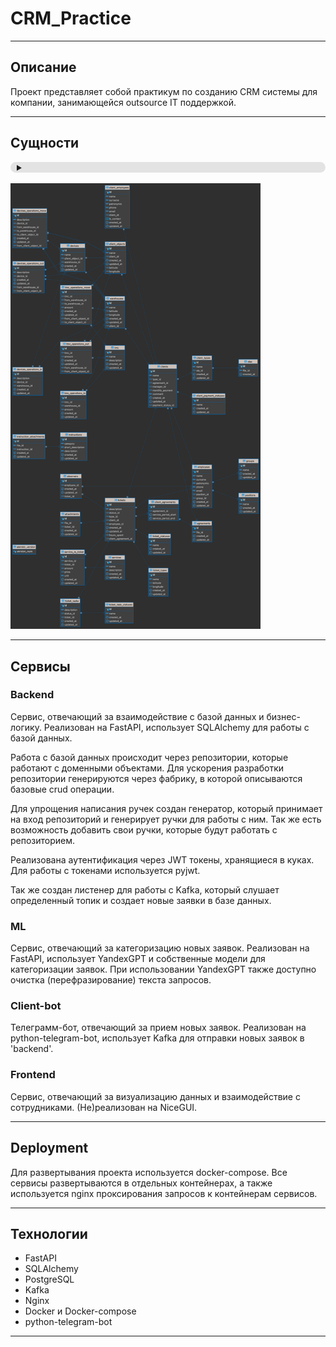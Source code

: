 # CRM_Practice
___

## Описание
Проект представляет собой практикум по созданию CRM системы для компании, занимающейся outsource IT поддержкой.

___

## Сущности

<details style="backface-visibility: visible; background-color: rgba(0, 0, 0, 0.1); border-radius: 13px;">
  <summary style="margin-left: 10px;"></summary>
    <p style="margin-left: 10px;"><i>в виде гномиков</i></p>
</details> <br>
<img alt="ERD" src=".github/img/db-diagram.png" style="width: auto; height: auto; max-width: 400px;">

___

## Сервисы

### Backend

Сервис, отвечающий за взаимодействие с базой данных и бизнес-логику. Реализован на FastAPI, использует SQLAlchemy для работы с базой данных.

Работа с базой данных происходит через репозитории, которые работают с доменными объектами. Для ускорения разработки репозитории генерируются через фабрику, в которой описываются базовые crud операции.

Для упрощения написания ручек создан генератор, который принимает на вход репозиторий и генерирует ручки для работы с ним. Так же есть возможность добавить свои ручки, которые будут работать с репозиторием. 

Реализована аутентификация через JWT токены, хранящиеся в куках. Для работы с токенами используется pyjwt.

Так же создан листенер для работы с Kafka, который слушает определенный топик и создает новые заявки в базе данных.


### ML 

Сервис, отвечающий за категоризацию новых заявок. Реализован на FastAPI, использует YandexGPT и собственные модели для категоризации заявок. При использовании YandexGPT также доступно очистка (перефразирование) текста запросов.

### Client-bot 

Телеграмм-бот, отвечающий за прием новых заявок. Реализован на python-telegram-bot, использует Kafka для отправки новых заявок в 'backend'.

### Frontend

Сервис, отвечающий за визуализацию данных и взаимодействие с сотрудниками. (Не)реализован на NiceGUI.

___

## Deployment

Для развертывания проекта используется docker-compose. Все сервисы развертываются в отдельных контейнерах, а также используется nginx проксирования запросов к контейнерам сервисов. 

___

## Технологии

- FastAPI
- SQLAlchemy
- PostgreSQL
- Kafka
- Nginx
- Docker и Docker-compose
- python-telegram-bot

___